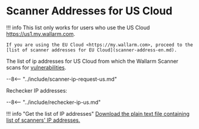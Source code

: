 [file-ips-list]: https://docs.wallarm.com/downloads/scanner-ip-addresses-us.txt

# Scanner Addresses for US Cloud

!!! info
    This list only works for users who use the US Cloud <https://us1.my.wallarm.com>.
    
    If you are using the EU Cloud <https://my.wallarm.com>, proceed to the [list of scanner addresses for EU Cloud](scanner-address-en.md).

The list of ip addresses for US Cloud from which the Wallarm Scanner scans for [vulnerabilities](../glossary-en.md#vulnerability).

--8<-- "../include/scanner-ip-request-us.md"

Rechecker IP addresses:

--8<-- "../include/rechecker-ip-us.md"

!!! info "Get the list of IP addresses"
    [Download the plain text file containing list of scanners' IP addresses.][file-ips-list]